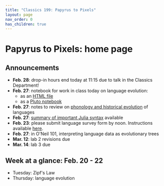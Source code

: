 ```yaml
---
title: "Classics 199: Papyrus to Pixels"
layout: page
nav_order: 0
has_children: true
---
```



# Papyrus to Pixels: home page


## Announcements

- **Feb. 28**: drop-in hours end today at 11:15 due to talk in the Classics Department!
- **Feb. 27**: notebook for work in class today on language evolution:
    - as an [HTML file](./labs/lab3/lab-language.html)
    - as a [Pluto notebook](https://raw.githubusercontent.com/neelsmith/papyrus_to_pixels/main/pluto/lab-language.jl)
- **Feb. 27**: notes to review on [phonology and historical evolution](./labs/lab3/phonology) of languages
- **Feb. 27**: [summary of important Julia syntax](./julia/syntax.html) available
- **Feb. 23**: please submit language survey form by noon. Instructions available [here](./labs/lab3/dataform/).
- **Feb. 27**: in O'Neil 101, interpreting language data as evolutionary trees
- **Mar. 12**: lab 2 revisions due
- **Mar. 14**: lab 3 due




## Week at a glance: Feb. 20 - 22

- Tuesday: Zipf's Law
- Thursday: language evolution